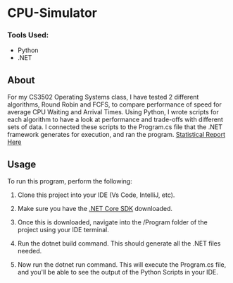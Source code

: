 # CPU-Simulator

### Tools Used: 
* Python
* .NET

## About
For my CS3502 Operating Systems class, I have tested 2 different algorithms, Round Robin and FCFS, to compare performance of speed for average CPU Waiting and Arrival Times. Using Python, I wrote scripts for each algorithm to have a look at performance and trade-offs with different sets of data. I connected these scripts to the Program.cs file that the .NET framework generates for execution, and ran the program. [Statistical Report Here](https://docs.google.com/document/d/1c2l6cxlio8eQtGSiJacVQWZvMLLnArs5ruE5ClLSuFI/edit?usp=sharing)

## Usage
To run this program, perform the following:

1) Clone this project into your IDE (Vs Code, IntelliJ, etc).

2) Make sure you have the [.NET Core SDK](https://dotnet.microsoft.com/en-us/download) downloaded.

3) Once this is downloaded, navigate into the /Program folder of the project using your IDE terminal.

4) Run the dotnet build command. This should generate all the .NET files needed.
  
5) Now run the dotnet run command. This will execute the Program.cs file, and you'll be able to see the output of the Python Scripts in your IDE.


